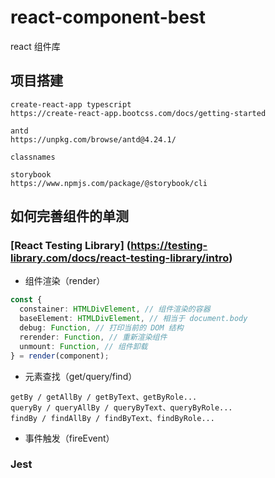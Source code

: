 # react-component-best

react 组件库

## 项目搭建

```
create-react-app typescript
https://create-react-app.bootcss.com/docs/getting-started

antd
https://unpkg.com/browse/antd@4.24.1/

classnames

storybook
https://www.npmjs.com/package/@storybook/cli
```

## 如何完善组件的单测

### [React Testing Library] (https://testing-library.com/docs/react-testing-library/intro)

- 组件渲染（render）

```ts
const {
  constainer: HTMLDivElement, // 组件渲染的容器
  baseElement: HTMLDivElement, // 相当于 document.body
  debug: Function, // 打印当前的 DOM 结构
  rerender: Function, // 重新渲染组件
  unmount: Function, // 组件卸载
} = render(component);
```

- 元素查找（get/query/find）

```
getBy / getAllBy / getByText、getByRole...
queryBy / queryAllBy / queryByText、queryByRole...
findBy / findAllBy / findByText、findByRole...
```

- 事件触发（fireEvent）

### Jest
